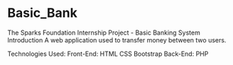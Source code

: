 # Basic_Bank
The Sparks Foundation Internship Project - Basic Banking System
Introduction
A web application used to transfer money between two users.

Technologies Used:
Front-End:
HTML
CSS
Bootstrap
Back-End:
PHP
